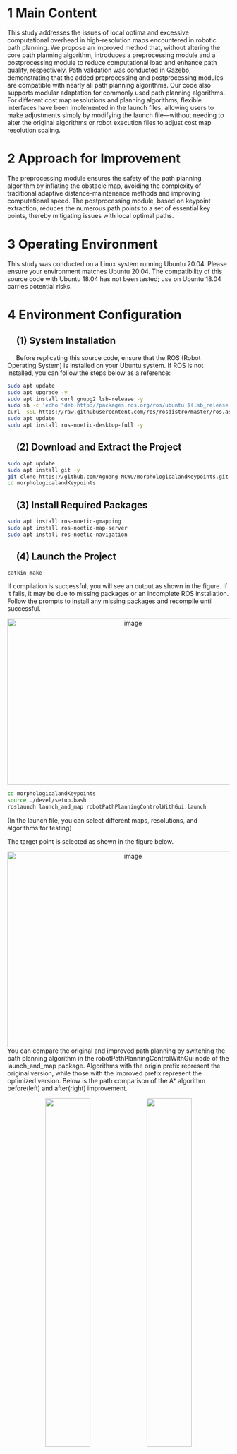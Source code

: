 # 1 Main Content
This study addresses the issues of local optima and excessive computational overhead in high-resolution maps encountered in robotic path planning. We propose an improved method that, without altering the core path planning algorithm, introduces a preprocessing module and a postprocessing module to reduce computational load and enhance path quality, respectively. Path validation was conducted in Gazebo, demonstrating that the added preprocessing and postprocessing modules are compatible with nearly all path planning algorithms. Our code also supports modular adaptation for commonly used path planning algorithms. For different cost map resolutions and planning algorithms, flexible interfaces have been implemented in the launch files, allowing users to make adjustments simply by modifying the launch file—without needing to alter the original algorithms or robot execution files to adjust cost map resolution scaling.
# 2 Approach for Improvement
The preprocessing module ensures the safety of the path planning algorithm by inflating the obstacle map, avoiding the complexity of traditional adaptive distance-maintenance methods and improving computational speed. The postprocessing module, based on keypoint extraction, reduces the numerous path points to a set of essential key points, thereby mitigating issues with local optimal paths.
# 3 Operating Environment
This study was conducted on a Linux system running Ubuntu 20.04. Please ensure your environment matches Ubuntu 20.04. The compatibility of this source code with Ubuntu 18.04 has not been tested; use on Ubuntu 18.04 carries potential risks.
# 4 Environment Configuration
## &nbsp;&nbsp;&nbsp;&nbsp;(1) System Installation
&nbsp;&nbsp;&nbsp;&nbsp;&nbsp;Before replicating this source code, ensure that the ROS (Robot Operating System) is installed on your Ubuntu system. If ROS is not installed, you can follow the steps below as a reference:
```bash
sudo apt update
sudo apt upgrade -y
sudo apt install curl gnupg2 lsb-release -y
sudo sh -c 'echo "deb http://packages.ros.org/ros/ubuntu $(lsb_release -sc) main" > /etc/apt/sources.list.d/ros-latest.list'
curl -sSL https://raw.githubusercontent.com/ros/rosdistro/master/ros.asc | sudo apt-key add -
sudo apt update
sudo apt install ros-noetic-desktop-full -y
```
## &nbsp;&nbsp;&nbsp;&nbsp;(2) Download and Extract the Project
```bash
sudo apt update
sudo apt install git -y
git clone https://github.com/Aguang-NCWU/morphologicalandKeypoints.git
cd morphologicalandKeypoints
```
## &nbsp;&nbsp;&nbsp;&nbsp;(3) Install Required Packages
```bash
sudo apt install ros-noetic-gmapping
sudo apt install ros-noetic-map-server
sudo apt install ros-noetic-navigation
```
## &nbsp;&nbsp;&nbsp;&nbsp;(4) Launch the Project
```bash
catkin_make
```
If compilation is successful, you will see an output as shown in the figure. If it fails, it may be due to missing packages or an incomplete ROS installation. Follow the prompts to install any missing packages and recompile until successful.
<div align="center">
  <img src="https://github.com/user-attachments/assets/29db39cb-8fab-4f1a-8782-f5d84cfdc8e7" width="554" height="376" alt="image" />
</div>

```bash
cd morphologicalandKeypoints
source ./devel/setup.bash
roslaunch launch_and_map robotPathPlanningControlWithGui.launch
```
(In the launch file, you can select different maps, resolutions, and algorithms for testing)

The target point is selected as shown in the figure below.
<div align="center">
<img width="554" height="443" alt="image" src="https://github.com/user-attachments/assets/49336a38-922f-4075-a942-83ef6337d567" />
</div>
You can compare the original and improved path planning by switching the path planning algorithm in the robotPathPlanningControlWithGui node of the launch_and_map package.
Algorithms with the origin prefix represent the original version, while those with the improved prefix represent the optimized version.
Below is the path comparison of the A* algorithm before(left) and after(right) improvement.
<p align="center">
  <img src="https://github.com/user-attachments/assets/95f23ea9-1daf-4a25-8588-510c6593fd7b" width="45%" />
  <img src="https://github.com/user-attachments/assets/195704c2-0c34-45fb-b0da-5a2e05a4ad83" width="45%" />
</p>
The robot car’s movement can be observed within the Gazebo simulation environment.
<img width="1850" height="1055" alt="gazebo1" src="https://github.com/user-attachments/assets/1d886eac-147f-4757-b980-bb73f4bed827" />

# 4 Other issues
The following presents the results of multiple experiments I conducted, along with comparative plots of the robot’s performance before and after optimization, drawn based on its execution characteristics.

| Core Algorithm | without optimization module |with preprocessing module | with preprocessing and postprocessing modules|
|-------|-------|-------|-------|
| A* Algorithm | <img width="191" height="182" alt="image" src="https://github.com/user-attachments/assets/28ba38b9-a05e-4d9a-a089-588826534ac3" /> |<img width="191" height="182" alt="image" src="https://github.com/user-attachments/assets/86f58615-322c-4c9e-a510-3c0587ea571a" />|<img width="190" height="182" alt="image" src="https://github.com/user-attachments/assets/abec9270-9db2-4f1c-b155-09ae0d9665aa" />|
|Dijkstra Algorithm | <img width="188" height="182" alt="image" src="https://github.com/user-attachments/assets/274963e6-9945-4703-94f4-6b73eb729a93" /> | <img width="191" height="182" alt="image" src="https://github.com/user-attachments/assets/c27af1d5-3aa6-42b4-9bef-14aea7c2ffbb" /> |<img width="190" height="182" alt="image" src="https://github.com/user-attachments/assets/051bdbf9-7c5f-4864-a573-62419de5e3d1" />|
|Ant Colony Algorithm |<img width="190" height="182" alt="image" src="https://github.com/user-attachments/assets/18505f43-8b88-4a58-bf3e-14b332f6b12b" /> | <img width="190" height="182" alt="image" src="https://github.com/user-attachments/assets/3516104c-0717-4dc6-b530-76ab64be5c2d" />|<img width="194" height="182" alt="image" src="https://github.com/user-attachments/assets/5c2aa587-5e48-483c-b8fa-793ae688bf22" />|
|Bidirectional A* Algorithm | <img width="189" height="182" alt="image" src="https://github.com/user-attachments/assets/ee2bead2-361f-41d0-b62d-b96778420337" />| <img width="190" height="182" alt="image" src="https://github.com/user-attachments/assets/985751c2-670f-455b-962c-f9c679969f7d" />|<img width="190" height="182" alt="image" src="https://github.com/user-attachments/assets/1c6ad070-2991-4a5c-bbf5-204959c3e24a" />|
|JPS Algorithm | <img width="190" height="182" alt="image" src="https://github.com/user-attachments/assets/3bfc7dc8-c317-4ca0-9f0c-5befc6b03e59" />| <img width="189" height="182" alt="image" src="https://github.com/user-attachments/assets/57cdedf0-099e-4bb5-81b5-923b7034256e" /> |<img width="191" height="182" alt="image" src="https://github.com/user-attachments/assets/4666139b-2101-4909-9213-3a9eaa80ca49" />|
|RRT Algorithm |<img width="189" height="182" alt="image" src="https://github.com/user-attachments/assets/29e166a1-a9a8-4109-ba18-f899cba7fd70" />|<img width="192" height="182" alt="image" src="https://github.com/user-attachments/assets/500ccfed-80a1-4180-8202-b1127107dd6e" />|<img width="182" height="182" alt="image" src="https://github.com/user-attachments/assets/d79c79a2-75be-48a0-b5a8-960fded8d67a" />
|














Please leave a message if you have any questions

